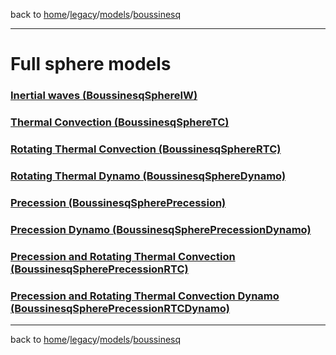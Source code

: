 back to [home](/)/[legacy](/legacy)/[models](/legacy/models)/[boussinesq](/legacy/models/boussinesq)

---

# Full sphere models

### [Inertial waves (BoussinesqSphereIW)](iw)

### [Thermal Convection (BoussinesqSphereTC)](tc)

### [Rotating Thermal Convection (BoussinesqSphereRTC)](rtc)

### [Rotating Thermal Dynamo (BoussinesqSphereDynamo)](dynamo)

### [Precession (BoussinesqSpherePrecession)](precession)

### [Precession Dynamo (BoussinesqSpherePrecessionDynamo)](precessiondynamo)

### [Precession and Rotating Thermal Convection (BoussinesqSpherePrecessionRTC)](precessionrtc)

### [Precession and Rotating Thermal Convection Dynamo (BoussinesqSpherePrecessionRTCDynamo)](precessionrtcdynamo)

---

back to [home](/)/[legacy](/legacy)/[models](/legacy/models)/[boussinesq](/legacy/models/boussinesq)
